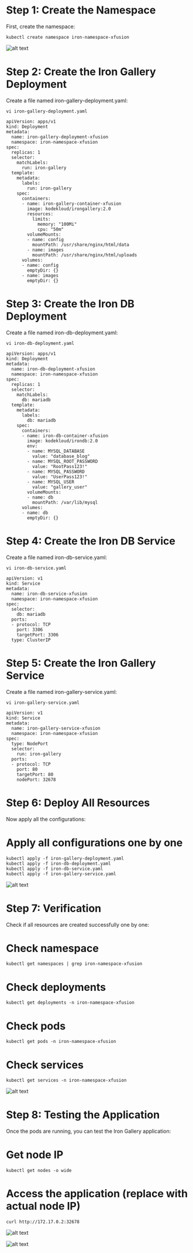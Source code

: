 # Step 1: Create the Namespace

First, create the namespace:

```
kubectl create namespace iron-namespace-xfusion
```

![alt text](image-1.png)


# Step 2: Create the Iron Gallery Deployment

Create a file named iron-gallery-deployment.yaml:

```
vi iron-gallery-deployment.yaml
```

```
apiVersion: apps/v1
kind: Deployment
metadata:
  name: iron-gallery-deployment-xfusion
  namespace: iron-namespace-xfusion
spec:
  replicas: 1
  selector:
    matchLabels:
      run: iron-gallery
  template:
    metadata:
      labels:
        run: iron-gallery
    spec:
      containers:
      - name: iron-gallery-container-xfusion
        image: kodekloud/irongallery:2.0
        resources:
          limits:
            memory: "100Mi"
            cpu: "50m"
        volumeMounts:
        - name: config
          mountPath: /usr/share/nginx/html/data
        - name: images
          mountPath: /usr/share/nginx/html/uploads
      volumes:
      - name: config
        emptyDir: {}
      - name: images
        emptyDir: {}
```

# Step 3: Create the Iron DB Deployment

Create a file named iron-db-deployment.yaml:

```
vi iron-db-deployment.yaml
```

```
apiVersion: apps/v1
kind: Deployment
metadata:
  name: iron-db-deployment-xfusion
  namespace: iron-namespace-xfusion
spec:
  replicas: 1
  selector:
    matchLabels:
      db: mariadb
  template:
    metadata:
      labels:
        db: mariadb
    spec:
      containers:
      - name: iron-db-container-xfusion
        image: kodekloud/irondb:2.0
        env:
        - name: MYSQL_DATABASE
          value: "database_blog"
        - name: MYSQL_ROOT_PASSWORD
          value: "RootPass123!"
        - name: MYSQL_PASSWORD
          value: "UserPass123!"
        - name: MYSQL_USER
          value: "gallery_user"
        volumeMounts:
        - name: db
          mountPath: /var/lib/mysql
      volumes:
      - name: db
        emptyDir: {}
```


# Step 4: Create the Iron DB Service

Create a file named iron-db-service.yaml:

```
vi iron-db-service.yaml
```

```
apiVersion: v1
kind: Service
metadata:
  name: iron-db-service-xfusion
  namespace: iron-namespace-xfusion
spec:
  selector:
    db: mariadb
  ports:
  - protocol: TCP
    port: 3306
    targetPort: 3306
  type: ClusterIP
```

# Step 5: Create the Iron Gallery Service

Create a file named iron-gallery-service.yaml:

```
vi iron-gallery-service.yaml
```

```
apiVersion: v1
kind: Service
metadata:
  name: iron-gallery-service-xfusion
  namespace: iron-namespace-xfusion
spec:
  type: NodePort
  selector:
    run: iron-gallery
  ports:
  - protocol: TCP
    port: 80
    targetPort: 80
    nodePort: 32678
```

# Step 6: Deploy All Resources

Now apply all the configurations:

# Apply all configurations one by one
```
kubectl apply -f iron-gallery-deployment.yaml
kubectl apply -f iron-db-deployment.yaml
kubectl apply -f iron-db-service.yaml
kubectl apply -f iron-gallery-service.yaml
```

![alt text](image.png)

# Step 7: Verification

Check if all resources are created successfully one by one:


# Check namespace
```
kubectl get namespaces | grep iron-namespace-xfusion
```

# Check deployments
```
kubectl get deployments -n iron-namespace-xfusion
```

# Check pods
```
kubectl get pods -n iron-namespace-xfusion
```

# Check services
```
kubectl get services -n iron-namespace-xfusion
```

![alt text](image-2.png)

# Step 8: Testing the Application

Once the pods are running, you can test the Iron Gallery application:

# Get node IP
```
kubectl get nodes -o wide
```

# Access the application (replace with actual node IP)
```
curl http://172.17.0.2:32678
```

![alt text](image-3.png)

![alt text](image-4.png)